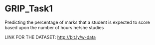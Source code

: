 # GRIP_Task1
Predicting the percentage of marks that a student is expected to score based upon the number of hours he/she studies

LINK FOR THE DATASET: http://bit.ly/w-data
